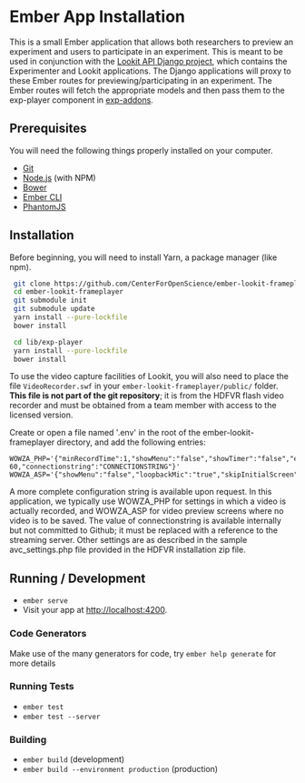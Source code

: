 # Ember App Installation

This is a small Ember application that allows both researchers to preview an experiment and users to
participate in an experiment. This is meant to be used in conjunction with the [Lookit API Django project](https://github.com/CenterForOpenScience/lookit-api), which contains the Experimenter and Lookit applications.
The Django applications will proxy to these Ember routes for previewing/participating in an experiment.
The Ember routes will fetch the appropriate models and then pass them to the exp-player component in [exp-addons](https://github.com/CenterForOpenScience/exp-addons).

## Prerequisites

You will need the following things properly installed on your computer.

* [Git](http://git-scm.com/)
* [Node.js](http://nodejs.org/) (with NPM)
* [Bower](http://bower.io/)
* [Ember CLI](http://ember-cli.com/)
* [PhantomJS](http://phantomjs.org/)

## Installation

Before beginning, you will need to install Yarn, a package manager (like npm).

```bash
 git clone https://github.com/CenterForOpenScience/ember-lookit-frameplayer.git
 cd ember-lookit-frameplayer
 git submodule init
 git submodule update
 yarn install --pure-lockfile
 bower install

 cd lib/exp-player
 yarn install --pure-lockfile
 bower install
```

To use the video capture facilities of Lookit, you will also need to place the file `VideoRecorder.swf`
in your `ember-lookit-frameplayer/public/` folder. **This file is not part of the git repository**; it is from the HDFVR flash video
recorder and must be obtained from a team member with access to the licensed version.

Create or open a file named '.env' in the root of the ember-lookit-frameplayer directory, and add the following entries:

```
WOWZA_PHP='{"minRecordTime":1,"showMenu":"false","showTimer":"false","enableBlinkingRec":1,"skipInitialScreen":1,"recordAgain":"false","showSoundBar":"true","hideDeviceSettingsButtons":1,"microphoneGain": 60,"connectionstring":"CONNECTIONSTRING"}'
WOWZA_ASP='{"showMenu":"false","loopbackMic":"true","skipInitialScreen":1,"showSoundBar":"true","snapshotEnable":"false"}'
```
A more complete configuration string is available upon request. In this application, we typically use WOWZA_PHP for settings in which a video is actually recorded, and WOWZA_ASP for video preview screens where no video is to be saved. The value of connectionstring is available internally but not committed to Github; it must be replaced with a reference to the streaming server. Other settings are as described in the sample avc_settings.php file provided in the HDFVR installation zip file.

## Running / Development

* `ember serve`
* Visit your app at [http://localhost:4200](http://localhost:4200).

### Code Generators

Make use of the many generators for code, try `ember help generate` for more details

### Running Tests

* `ember test`
* `ember test --server`

### Building

* `ember build` (development)
* `ember build --environment production` (production)
